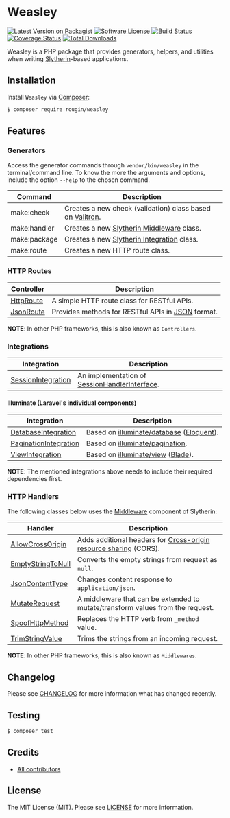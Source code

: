 # Weasley

[![Latest Version on Packagist][ico-version]][link-packagist]
[![Software License][ico-license]][link-license]
[![Build Status][ico-build]][link-build]
[![Coverage Status][ico-coverage]][link-coverage]
[![Total Downloads][ico-downloads]][link-downloads]

Weasley is a PHP package that provides generators, helpers, and utilities when writing [Slytherin](/slytherin/)-based applications.

## Installation

Install `Weasley` via [Composer](https://getcomposer.org/):

``` bash
$ composer require rougin/weasley
```

## Features

### Generators

Access the generator commands through `vendor/bin/weasley` in the terminal/command line. To know the more the arguments and options, include the option `--help` to the chosen command.

| Command | Description |
| ------- | ----------- |
| make:check | Creates a new check (validation) class based on [Valitron](https://github.com/vlucas/valitron). |
| make:handler | Creates a new [Slytherin Middleware](https://github.com/rougin/slytherin/wiki/Middleware) class. |
| make:package | Creates a new [Slytherin Integration](https://github.com/rougin/slytherin/wiki/IntegrationInterface-Implementation) class. |
| make:route | Creates a new HTTP route class. |

### HTTP Routes

| Controller | Description |
| ---------- | ----------- |
| [HttpRoute](https://github.com/rougin/weasley/blob/master/src/Routes/HttpRoute.php) | A simple HTTP route class for RESTful APIs. |
| [JsonRoute](https://github.com/rougin/weasley/blob/master/src/Routes/JsonRoute.php) | Provides methods for RESTful APIs in [JSON](https://en.wikipedia.org/wiki/JSON) format. |

**NOTE**: In other PHP frameworks, this is also known as `Controllers`.

### Integrations

| Integration | Description |
| ----------- | ----------- |
| [SessionIntegration](https://github.com/rougin/weasley/blob/master/src/Session/SessionIntegration.php) | An implementation of [SessionHandlerInterface](https://secure.php.net/manual/en/class.sessionhandlerinterface.php). |

#### Illuminate (Laravel's individual components)

| Integration | Description |
| ----------- | ----------- |
| [DatabaseIntegration](https://github.com/rougin/weasley/blob/master/src/Illuminate/DatabaseIntegration.php) | Based on [illuminate/database](https://github.com/illuminate/database) ([Eloquent](https://laravel.com/docs/5.4/eloquent)). |
| [PaginationIntegration](https://github.com/rougin/weasley/blob/master/src/Illuminate/PaginationIntegration.php) | Based on [illuminate/pagination](https://github.com/illuminate/pagination). |
| [ViewIntegration](https://github.com/rougin/weasley/blob/master/src/Illuminate/ViewIntegration.php) | Based on [illuminate/view](https://github.com/illuminate/view) ([Blade](https://laravel.com/docs/5.4/blade)). |

**NOTE**: The mentioned integrations above needs to include their required dependencies first.

### HTTP Handlers

The following classes below uses the [Middleware](https://github.com/rougin/slytherin/wiki/Middleware) component of Slytherin:

| Handler | Description |
| ---------- | ----------- |
| [AllowCrossOrigin](https://github.com/rougin/weasley/blob/master/src/Handlers/AllowCrossOrigin.php) | Adds additional headers for [Cross-origin resource sharing](https://en.wikipedia.org/wiki/Cross-origin_resource_sharing) (CORS). |
| [EmptyStringToNull](https://github.com/rougin/weasley/blob/master/src/Handlers/EmptyStringToNull.php) | Converts the empty strings from request as `null`. |
| [JsonContentType](https://github.com/rougin/weasley/blob/master/src/Handlers/JsonContentType.php) | Changes content response to `application/json`. |
| [MutateRequest](https://github.com/rougin/weasley/blob/master/src/Handlers/MutateRequest.php) | A middleware that can be extended to mutate/transform values from the request. |
| [SpoofHttpMethod](https://github.com/rougin/weasley/blob/master/src/Handlers/SpoofHttpMethod.php) | Replaces the HTTP verb  from `_method` value. |
| [TrimStringValue](https://github.com/rougin/weasley/blob/master/src/Handlers/TrimStringValue.php) | Trims the strings from an incoming request. |

**NOTE**: In other PHP frameworks, this is also known as `Middlewares`.

## Changelog

Please see [CHANGELOG][link-changelog] for more information what has changed recently.

## Testing

``` bash
$ composer test
```

## Credits

- [All contributors][link-contributors]

## License

The MIT License (MIT). Please see [LICENSE][link-license] for more information.

[ico-build]: https://img.shields.io/github/actions/workflow/status/rougin/weasley/build.yml?style=flat-square
[ico-coverage]: https://img.shields.io/codecov/c/github/rougin/weasley?style=flat-square
[ico-downloads]: https://img.shields.io/packagist/dt/rougin/weasley.svg?style=flat-square
[ico-license]: https://img.shields.io/badge/license-MIT-brightgreen.svg?style=flat-square
[ico-version]: https://img.shields.io/packagist/v/rougin/weasley.svg?style=flat-square

[link-build]: https://github.com/rougin/weasley/actions
[link-changelog]: https://github.com/rougin/weasley/blob/master/CHANGELOG.md
[link-contributors]: https://github.com/rougin/weasley/contributors
[link-coverage]: https://app.codecov.io/gh/rougin/weasley
[link-downloads]: https://packagist.org/packages/rougin/weasley
[link-license]: https://github.com/rougin/weasley/blob/master/LICENSE.md
[link-packagist]: https://packagist.org/packages/rougin/weasley
